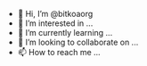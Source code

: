 - 👋 Hi, I’m @bitkoaorg
- 👀 I’m interested in ...
- 🌱 I’m currently learning ...
- 💞️ I’m looking to collaborate on ...
- 📫 How to reach me ...

<!---
bitkoaorg/bitkoaorg is a ✨ special ✨ repository because its `README.md` (this file) appears on your GitHub profile.
You can click the Preview link to take a look at your changes.
--->
